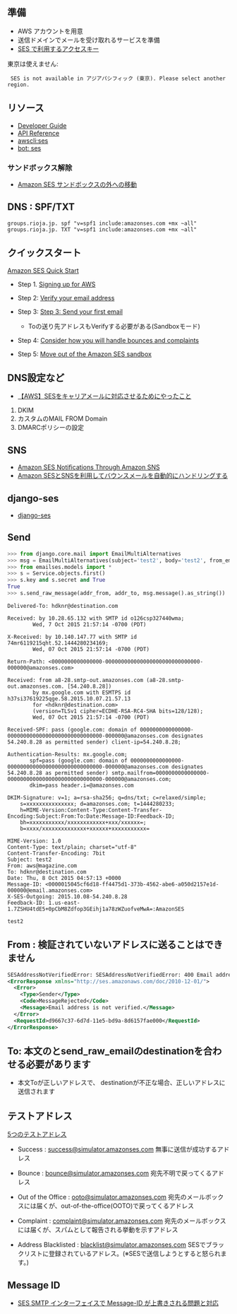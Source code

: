 ## 準備

- AWS アカウントを用意
- 送信ドメインでメールを受け取れるサービスを準備
- [SES で利用するアクセスキー](http://rriifftt.hatenablog.com/entry/2015/03/26/104806)

東京は使えません:

~~~
 SES is not available in アジアパシフィック (東京). Please select another region.
~~~

## リソース

- [Developer Guide](http://docs.aws.amazon.com/ses/latest/DeveloperGuide/Welcome.html)
- [API Reference](http://docs.aws.amazon.com/ses/latest/APIReference/Welcome.html)
- [awscli:ses](http://docs.aws.amazon.com/cli/latest/reference/ses/index.html)
- [bot: ses](http://boto.cloudhackers.com/en/latest/ref/ses.html)

### サンドボックス解除

- [Amazon SES サンドボックスの外への移動](https://docs.aws.amazon.com/ja_jp/ses/latest/DeveloperGuide/request-production-access.html)

## DNS : SPF/TXT

~~~
groups.rioja.jp. spf "v=spf1 include:amazonses.com +mx ~all"
groups.rioja.jp. TXT "v=spf1 include:amazonses.com +mx ~all"
~~~

## クイックスタート

[Amazon SES Quick Start](http://docs.aws.amazon.com/ses/latest/DeveloperGuide/quick-start.html)

- Step 1. [Signing up for AWS](http://docs.aws.amazon.com/ses/latest/DeveloperGuide/sign-up-for-aws.html)
- Step 2: [Verify your email address](http://docs.aws.amazon.com/ses/latest/DeveloperGuide/verify-email-addresses.html)
- Step 3: [Step 3: Send your first email](http://docs.aws.amazon.com/ses/latest/DeveloperGuide/getting-started-send-from-console.html)

  - Toの送り先アドレスもVerifyする必要がある(Sandboxモード)

- Step 4: [Consider how you will handle bounces and complaints](http://docs.aws.amazon.com/ses/latest/DeveloperGuide/best-practices-bounces-complaints.html)

- Step 5: [Move out of the Amazon SES sandbox](http://docs.aws.amazon.com/ses/latest/DeveloperGuide/request-production-access.html)


## DNS設定など

- [【AWS】SESをキャリアメールに対応させるためにやったこと](https://ryurinblog.com/aws/post-514/)

1. DKIM
2. カスタムのMAIL FROM Domain
3. DMARCポリシーの設定

## SNS

- [Amazon SES Notifications Through Amazon SNS](
http://docs.aws.amazon.com/ses/latest/DeveloperGuide/notifications-via-sns.html)
- [Amazon SESとSNSを利用してバウンスメールを自動的にハンドリングする](http://blog.shibayu36.org/entry/2015/08/27/101815)


## django-ses

- [django-ses](https://github.com/django-ses/django-ses)




## Send

~~~py
>>> from django.core.mail import EmailMultiAlternatives
>>> msg = EmailMultiAlternatives(subject='test2', body='test2', from_email=addr_from, to=[addr_to])
>>> from emailses.models import *
>>> s = Service.objects.first()
>>> s.key and s.secret and True
True
>>> s.send_raw_message(addr_from, addr_to, msg.message().as_string())
~~~

~~~
Delivered-To: hdknr@destination.com

Received: by 10.28.65.132 with SMTP id o126csp327440wma;
        Wed, 7 Oct 2015 21:57:14 -0700 (PDT)

X-Received: by 10.140.147.77 with SMTP id 74mr6119215qht.52.1444280234169;
        Wed, 07 Oct 2015 21:57:14 -0700 (PDT)

Return-Path: <0000000000000000-000000000000000000000000000000-000000@amazonses.com>

Received: from a8-28.smtp-out.amazonses.com (a8-28.smtp-out.amazonses.com. [54.240.8.28])
        by mx.google.com with ESMTPS id h37si37619225qge.58.2015.10.07.21.57.13
        for <hdknr@destination.com>
        (version=TLSv1 cipher=ECDHE-RSA-RC4-SHA bits=128/128);
        Wed, 07 Oct 2015 21:57:14 -0700 (PDT)

Received-SPF: pass (google.com: domain of 0000000000000000-000000000000000000000000000000-000000@amazonses.com designates 54.240.8.28 as permitted sender) client-ip=54.240.8.28;

Authentication-Results: mx.google.com;
       spf=pass (google.com: domain of 0000000000000000-000000000000000000000000000000-000000@amazonses.com designates 54.240.8.28 as permitted sender) smtp.mailfrom=0000000000000000-000000000000000000000000000000-000000@amazonses.com;
       dkim=pass header.i=@amazonses.com

DKIM-Signature: v=1; a=rsa-sha256; q=dns/txt; c=relaxed/simple;
	s=xxxxxxxxxxxxxxx; d=amazonses.com; t=1444280233;
	h=MIME-Version:Content-Type:Content-Transfer-Encoding:Subject:From:To:Date:Message-ID:Feedback-ID;
	bh=xxxxxxxxxxx/xxxxxxxxxxxx+xxx/xxxxxx=;
	b=xxxx/xxxxxxxxxxxxxx+xxxxxx+xxxxxxxxxxx=

MIME-Version: 1.0
Content-Type: text/plain; charset="utf-8"
Content-Transfer-Encoding: 7bit
Subject: test2
From: aws@magazine.com
To: hdknr@destination.com
Date: Thu, 8 Oct 2015 04:57:13 +0000
Message-ID: <0000015045cf6d18-ff4475d1-373b-4562-abe6-a050d2157e1d-000000@email.amazonses.com>
X-SES-Outgoing: 2015.10.08-54.240.8.28
Feedback-ID: 1.us-east-1.7ZSHU4tdE5+0pCbM8Zdfop3GEihj1a78zWZuofveMwA=:AmazonSES

test2
~~~


## From : 検証されていないアドレスに送ることはできません

~~~xml
SESAddressNotVerifiedError: SESAddressNotVerifiedError: 400 Email address is not verified.
<ErrorResponse xmlns="http://ses.amazonaws.com/doc/2010-12-01/">
  <Error>
    <Type>Sender</Type>
    <Code>MessageRejected</Code>
    <Message>Email address is not verified.</Message>
  </Error>
  <RequestId>d9667c37-6d7d-11e5-bd9a-8d6157fae000</RequestId>
</ErrorResponse>
~~~

## To: 本文のとsend_raw_emailのdestinationを合わせる必要があります

- 本文Toが正しいアドレスで、 destinationが不正な場合、正しいアドレスに送信されます


## テストアドレス

[5つのテストアドレス](http://bit.ly/1Np25An)

- Success : success@simulator.amazonses.com
無事に送信が成功するアドレス

- Bounce : bounce@simulator.amazonses.com
宛先不明で戻ってくるアドレス

- Out of the Office : ooto@simulator.amazonses.com
宛先のメールボックスには届くが、out-of-the-office(OOTO)で戻ってくるアドレス

- Complaint : complaint@simulator.amazonses.com
宛先のメールボックスには届くが、スパムとして報告される挙動を示すアドレス

- Address Blacklisted : blacklist@simulator.amazonses.com
SESでブラックリストに登録されているアドレス。(※SESで送信しようとすると怒られます。)


## Message ID

- [SES SMTP インターフェイスで Message-ID が上書きされる問題と対応](http://bit.ly/1hy90sy)
